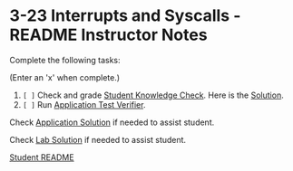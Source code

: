 
# 3-23 Interrupts and Syscalls - README Instructor Notes

Complete the following tasks:

(Enter an 'x' when complete.)

1. `[ ]` Check and grade [Student Knowledge Check](../2_knowledge_check.md).
Here is the [Solution](1_knowledge_check_solution.md).
2. `[ ]` Run [Application Test Verifier](lab_verification_test.py).

Check [Application Solution](2_application_solution.md) if needed to assist 
student.

Check [Lab Solution](lab_solution.asm) if needed to assist student.

[Student README](../README.md)


<!--- End of file. --->
